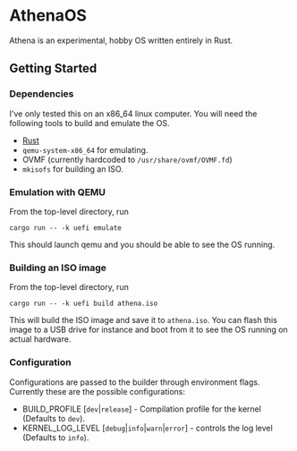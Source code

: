 # AthenaOS

Athena is an experimental, hobby OS written entirely in Rust.

## Getting Started

### Dependencies

I've only tested this on an x86_64 linux computer. You will need the following
tools to build and emulate the OS.

* [Rust](https://rustup.rs/)
* `qemu-system-x86_64` for emulating.
* OVMF (currently hardcoded to `/usr/share/ovmf/OVMF.fd`)
* `mkisofs` for building an ISO.

### Emulation with QEMU

From the top-level directory, run

`cargo run -- -k uefi emulate`

This should launch qemu and you should be able to see the OS running.

### Building an ISO image

From the top-level directory, run

`cargo run -- -k uefi build athena.iso`

This will build the ISO image and save it to `athena.iso`. You can flash this
image to a USB drive for instance and boot from it to see the OS running on
actual hardware.


### Configuration

Configurations are passed to the builder through environment flags. Currently
these are the possible configurations:

* BUILD_PROFILE [`dev`|`release`] - Compilation profile for the kernel
(Defaults to `dev`).
* KERNEL_LOG_LEVEL [`debug`|`info`|`warn`|`error`] - controls the log level
(Defaults to `info`).
